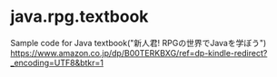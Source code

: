 # java.rpg.textbook
Sample code for Java textbook("新人君! RPGの世界でJavaを学ぼう")
https://www.amazon.co.jp/dp/B00TERKBXG/ref=dp-kindle-redirect?_encoding=UTF8&btkr=1
